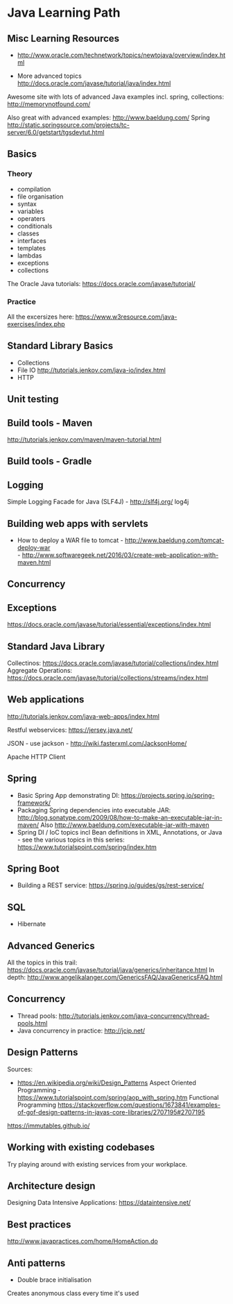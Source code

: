 # Java Learning Path

## Misc Learning Resources

* http://www.oracle.com/technetwork/topics/newtojava/overview/index.html

* More advanced topics
http://docs.oracle.com/javase/tutorial/java/index.html

Awesome site with lots of advanced Java examples incl. spring, collections: http://memorynotfound.com/

Also great with advanced examples: http://www.baeldung.com/
Spring                             http://static.springsource.com/projects/tc-server/6.0/getstart/tgsdevtut.html


## Basics

### Theory

 * compilation
 * file organisation
 * syntax
 * variables
 * operaters
 * conditionals
 * classes
 * interfaces
 * templates
 * lambdas
 * exceptions
 * collections

The Oracle Java tutorials:
https://docs.oracle.com/javase/tutorial/

### Practice

All the excersizes here:
https://www.w3resource.com/java-exercises/index.php

## Standard Library Basics
 - Collections
 - File IO http://tutorials.jenkov.com/java-io/index.html
 - HTTP


## Unit testing

## Build tools - Maven
http://tutorials.jenkov.com/maven/maven-tutorial.html

## Build tools - Gradle

## Logging

Simple Logging Facade for Java (SLF4J) - http://slf4j.org/
log4j


## Building web apps with servlets

- How to deploy a WAR file to tomcat - http://www.baeldung.com/tomcat-deploy-war  
                                     - http://www.softwaregeek.net/2016/03/create-web-application-with-maven.html






## Concurrency

## Exceptions
https://docs.oracle.com/javase/tutorial/essential/exceptions/index.html


## Standard Java Library
Collectinos: https://docs.oracle.com/javase/tutorial/collections/index.html
Aggregate Operations: https://docs.oracle.com/javase/tutorial/collections/streams/index.html

## Web applications
http://tutorials.jenkov.com/java-web-apps/index.html

Restful webservices:
https://jersey.java.net/

JSON - use jackson - http://wiki.fasterxml.com/JacksonHome/

Apache HTTP Client

## Spring
- Basic Spring App demonstrating DI: https://projects.spring.io/spring-framework/
- Packaging Spring dependencies into executable JAR: http://blog.sonatype.com/2009/08/how-to-make-an-executable-jar-in-maven/
  Also http://www.baeldung.com/executable-jar-with-maven
- Spring DI / IoC topics incl Bean definitions in XML, Annotations, or Java - see the various topics in this series: https://www.tutorialspoint.com/spring/index.htm




## Spring Boot
- Building a REST service: https://spring.io/guides/gs/rest-service/


## SQL
* Hibernate


## Advanced Generics 
All the topics in this trail: https://docs.oracle.com/javase/tutorial/java/generics/inheritance.html
In depth: http://www.angelikalanger.com/GenericsFAQ/JavaGenericsFAQ.html




## Concurrency
- Thread pools: http://tutorials.jenkov.com/java-concurrency/thread-pools.html
- Java concurrency in practice: http://jcip.net/




## Design Patterns


Sources:
- https://en.wikipedia.org/wiki/Design_Patterns
Aspect Oriented Programming - https://www.tutorialspoint.com/spring/aop_with_spring.htm
Functional Programming
https://stackoverflow.com/questions/1673841/examples-of-gof-design-patterns-in-javas-core-libraries/2707195#2707195



https://immutables.github.io/

## Working with existing codebases

Try playing around with existing services from your workplace.


## Architecture design


Designing Data Intensive Applications: https://dataintensive.net/

## Best practices

http://www.javapractices.com/home/HomeAction.do




## Anti patterns
* Double brace initialisation

Creates anonymous class every time it's used






